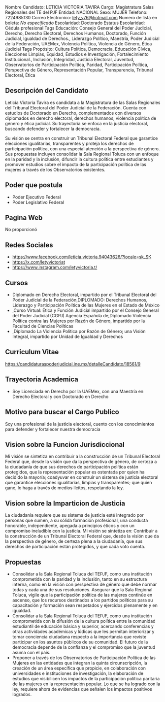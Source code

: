 Nombre Candidato: LETICIA VICTORIA TAVIRA
Cargo: Magistratura Salas Regionales del TE del PJF
Entidad: NACIONAL
Sexo: MUJER
Telefono: 7224985130
Correo Electronico: lety_v76@hotmail.com
Numero de lista en boleta: *No especificado*
Escolaridad: Doctorado
Estatus Escolaridad: Cédula profesional
Tags Educación: Consejo General del Poder Judicial, Derecho, Derecho Electoral, Derechos Humanos, Doctorado, Función Judicial, Igualdad de Derechos., Liderazgo Político, Maestría, Poder Judicial de la Federación, UAEMex, Violencia Política, Violencia de Género, Ética Judicial
Tags Propósito: Cultura Política, Democracia, Educación Cívica, Elecciones Limpias, Equidad, Estudios e Investigación, Fortalecimiento Institucional., Inclusión, Integridad, Justicia Electoral, Juventud, Observatorios de Participación Política, Paridad, Participación Política, Perspectiva de Género, Representación Popular, Transparencia, Tribunal Electoral, Ética


## Descripción del Candidato 

Leticia Victoria Tavira es candidata a la Magistratura de las Salas Regionales del Tribunal Electoral del Poder Judicial de la Federación. Cuenta con estudios de Doctorado en Derecho, complementados con diversos diplomados en derecho electoral, derechos humanos, violencia política de género y ética judicial. Su trayectoria se enfoca en la justicia electoral, buscando defender y fortalecer la democracia.

Su visión se centra en construir un Tribunal Electoral Federal que garantice elecciones igualitarias, transparentes y proteja los derechos de participación política, con una especial atención a la perspectiva de género. Sus propuestas incluyen consolidar la Sala Regional Toluca con un enfoque en la paridad y la inclusión, difundir la cultura política entre estudiantes y promover estudios sobre el impacto de la participación política de las mujeres a través de los Observatorios existentes.


## Poder que postula

- Poder Ejecutivo Federal
- Poder Legislativo Federal


## Pagina Web

No proporcionó


## Redes Sociales

- https://www.facebook.com/leticia.victoria.94043626/?locale=sk_SK
- https://x.com/letyvictoriat
- https://www.instagram.com/letyvictoria.t/


## Cursos

- Diplomado en Derecho Electoral, impartido por el Tribunal Electoral del Poder Judicial de la Federación,DIPLOMADO: Derechos Humanos, Liderazgo y Participación Política de las Mujeres en el Estado de México
- ,Curso Virtual: Ética y Función Judicial impartido por el Consejo General del Poder Judicial (CGPJ) Agencia Española de,Diplomado Violencia Política contra las Mujeres por Razón de Género, impartido por la Facultad de Ciencias Políticas
- ,Diplomado La Violencia Política por Razón de Género; una Visión Integral, impartido por Unidad de Igualdad y Derechos


## Curriculum Vitae

https://candidaturaspoderjudicial.ine.mx/detalleCandidato/18561/9


## Trayectoria Academica

- Soy Licenciada en Derecho por la UAEMex, con una Maestría en Derecho Electoral y con Doctorado en Derecho


## Motivo para buscar el Cargo Publico

Soy una profesional de la justicia electoral, cuento con los conocimientos para defender y fortalecer nuestra democracia


## Vision sobre la Funcion Jurisdiccional

Mi visión se sintetiza en contribuir a la construcción de un Tribunal Electoral Federal que, desde la visión que da la perspectiva de género, de certeza a la ciudadanía de que sus derechos de participación política están protegidos, que la representación popular es ostentada por quien ha decidido la mayoría; coadyuvar en construir un sistema de justicia electoral que garantice elecciones igualitarias, limpias y transparentes; que quien gane, lo haga a través de medios lícitos, respetando la ley.


## Vision sobre la Imparticion de Justicia

La ciudadanía requiere que su sistema de justicia esté integrado por personas que sumen, a su sólida formación profesional, una conducta honorable, independiente, apegada a principios éticos y con un compromiso ineludible con la justicia. Mi visión se sintetiza en: Contribuir a la construcción de un Tribunal Electoral Federal que, desde la visión que da la perspectiva de género, de certeza plena a la ciudadanía, que sus derechos de participación están protegidos, y que cada voto cuenta.


## Propuestas

- Consolidar a la Sala Regional Toluca del TEPJF, como una institución comprometida con la paridad y la inclusión, tanto en su estructura interna, como en la visión con perspectiva de género que debe normar todas y cada una de sus resoluciones. Asegurar que la Sala Regional Toluca, vigile que la participación política de las mujeres continúe en ascenso, que los recursos destinados a los partidos políticos para su capacitación y formación sean respetados y ejercidos plenamente y en igualdad.
- Consolidar a la Sala Regional Toluca del TEPJF, como una institución comprometida con la difusión de la cultura política entre la comunidad estudiantil de educación básica y superior, acercando conferencias y otras actividades académicas y lúdicas que les permitan interiorizar y tomar conciencia ciudadana respecto a la importancia que reviste participar en los asuntos públicos de su comunidad. El futuro de la democracia depende de la confianza y el compromiso que la juventud asuma con el país.
- Proponer a través de los Observatorios de Participación Política de las Mujeres en las entidades que integran la quinta circunscripción, la creación de un área específica que propicie, en colaboración con universidades e instituciones de investigación, la elaboración de estudios que visibilicen los impactos de la participación política paritaria de las mujeres en la representación popular. Lo que se ha logrado con la ley, requiere ahora de evidencias que señalen los impactos positivos logrados.

